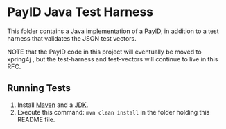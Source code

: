 # PayID Java Test Harness
This folder contains a Java implementation of a PayID, in addition to a
 test harness that validates the JSON test vectors.
 
NOTE that the PayID code in this project will eventually be moved to xpring4j
, but the test-harness and test-vectors will continue to live in this RFC.

## Running Tests
1. Install [Maven](https://maven.apache.org/) and a [JDK](https://www.oracle.com/java/technologies/javase-downloads.html).
1. Execute this command: `mvn clean install` in the folder holding this
 README file.
